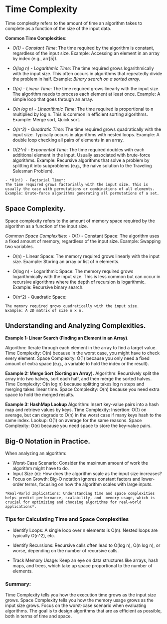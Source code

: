 # Time Complexity
Time complexity refers to the amount of time an algorithm takes to complete as a function of the size of the input data.

**Common Time Complexities**:
   - *O(1) - Constant Time*:
    The time required by the algorithm is constant, regardless of the input size.
    Example: Accessing an element in an array by index (e.g., arr[5]).

   - *O(log n) - Logarithmic Time*:
    The time required grows logarithmically with the input size. This often occurs in algorithms that repeatedly divide the problem in half.
    Example: *Binary search on a sorted array.*

   - *O(n) - Linear Time*:
    The time required grows linearly with the input size. The algorithm needs to process each element at least once.
    Example: A simple loop that goes through an array.

   - *O(n log n) - Linearithmic Time*:
    The time required is proportional to n multiplied by log n. This is common in efficient sorting algorithms.
    Example: Merge sort, Quick sort.

   - *O(n^2) - Quadratic Time*:
    The time required grows quadratically with the input size. Typically occurs in algorithms with nested loops.
    Example: A double loop checking all pairs of elements in an array.

   - *O(2^n) - Exponential Time*:
    The time required doubles with each additional element in the input. Usually associated with brute-force algorithms.
    Example: Recursive algorithms that solve a problem by splitting it into subproblems (e.g., the naive solution to the Traveling Salesman Problem).

    - *O(n!) - Factorial Time*:
    The time required grows factorially with the input size. This is usually the case with permutations or combinations of all elements.
    Example: Brute-force algorithms generating all permutations of a set.
    
##  Space Complexity.

Space complexity refers to the amount of memory space required by the algorithm as a function of the input size.

*Common Space Complexities*:
    - O(1) - Constant Space:
    The algorithm uses a fixed amount of memory, regardless of the input size.
    Example: Swapping two variables.
   -  O(n) - Linear Space:
    The memory required grows linearly with the input size.
    Example: Storing an array or list of n elements.
    
   - O(log n) - Logarithmic Space:
    The memory required grows logarithmically with the input size. This is less common but can occur in recursive algorithms where the depth of recursion is logarithmic.
    Example: Recursive binary search.

   - O(n^2) - Quadratic Space:

    The memory required grows quadratically with the input size.
    Example: A 2D matrix of size n x n.

## Understanding and Analyzing Complexities.

**Example 1: Linear Search (Finding an Element in an Array)**.

Algorithm: Iterate through each element in the array to find a target value.
Time Complexity: O(n) because in the worst case, you might have to check every element.
Space Complexity: O(1) because you only need a fixed amount of extra space (e.g., a variable to hold the index or the result).

**Example 2: Merge Sort (Sorting an Array).**
Algorithm: Recursively split the array into two halves, sort each half, and then merge the sorted halves.
Time Complexity: O(n log n) because splitting takes log n steps and merging takes linear time.
Space Complexity: O(n) because you need extra space to hold the merged results.

**Example 3: HashMap Lookup**
Algorithm: Insert key-value pairs into a hash map and retrieve values by keys.
Time Complexity:
Insertion: O(1) on average, but can degrade to O(n) in the worst case if many keys hash to the same index.
Lookup: O(1) on average for the same reasons.
Space Complexity: O(n) because you need space to store the key-value pairs.

## Big-O Notation in Practice.
When analyzing an algorithm:
   - Worst-Case Scenario: Consider the maximum amount of work the algorithm might have to do.
   -  Input Size (n): How does the algorithm scale as the input size increases?
   - Focus on Growth: Big-O notation ignores constant factors and lower-order terms, focusing on how the algorithm scales with large inputs.

    *Real-World Implications: Understanding time and space complexities helps predict performance, scalability, and  memory usage, which is crucial for optimizing and choosing algorithms for real-world applications*.

### Tips for Calculating Time and Space Complexities

 - Identify Loops: A single loop over n elements is O(n). Nested loops are typically O(n^2), etc.

 - Identify Recursions: Recursive calls often lead to O(log n), O(n log n), or worse, depending on the number of recursive calls.
- Track Memory Usage: Keep an eye on data structures like arrays, hash maps, and trees, which take up space proportional to the number of elements.

### Summary:
Time Complexity tells you how the execution time grows as the input size grows.
Space Complexity tells you how the memory usage grows as the input size grows.
Focus on the worst-case scenario when evaluating algorithms.
The goal is to design algorithms that are as efficient as possible, both in terms of time and space.